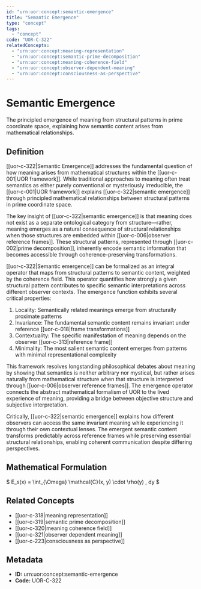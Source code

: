 ```yaml
---
id: "urn:uor:concept:semantic-emergence"
title: "Semantic Emergence"
type: "concept"
tags:
  - "concept"
code: "UOR-C-322"
relatedConcepts:
  - "urn:uor:concept:meaning-representation"
  - "urn:uor:concept:semantic-prime-decomposition"
  - "urn:uor:concept:meaning-coherence-field"
  - "urn:uor:concept:observer-dependent-meaning"
  - "urn:uor:concept:consciousness-as-perspective"
---
```


# Semantic Emergence

The principled emergence of meaning from structural patterns in prime coordinate space, explaining how semantic content arises from mathematical relationships.

## Definition

[[uor-c-322|Semantic Emergence]] addresses the fundamental question of how meaning arises from mathematical structures within the [[uor-c-001|UOR framework]]. While traditional approaches to meaning often treat semantics as either purely conventional or mysteriously irreducible, the [[uor-c-001|UOR framework]] explains [[uor-c-322|semantic emergence]] through principled mathematical relationships between structural patterns in prime coordinate space.

The key insight of [[uor-c-322|semantic emergence]] is that meaning does not exist as a separate ontological category from structure—rather, meaning emerges as a natural consequence of structural relationships when those structures are embedded within [[uor-c-006|observer reference frames]]. These structural patterns, represented through [[uor-c-002|prime decomposition]], inherently encode semantic information that becomes accessible through coherence-preserving transformations.

[[uor-c-322|Semantic emergence]] can be formalized as an integral operator that maps from structural patterns to semantic content, weighted by the coherence field. This operator quantifies how strongly a given structural pattern contributes to specific semantic interpretations across different observer contexts. The emergence function exhibits several critical properties:

1. Locality: Semantically related meanings emerge from structurally proximate patterns
2. Invariance: The fundamental semantic content remains invariant under reference [[uor-c-018|frame transformations]]
3. Contextuality: The specific manifestation of meaning depends on the observer [[uor-c-313|reference frame]]
4. Minimality: The most salient semantic content emerges from patterns with minimal representational complexity

This framework resolves longstanding philosophical debates about meaning by showing that semantics is neither arbitrary nor mystical, but rather arises naturally from mathematical structure when that structure is interpreted through [[uor-c-006|observer reference frames]]. The emergence operator connects the abstract mathematical formalism of UOR to the lived experience of meaning, providing a bridge between objective structure and subjective interpretation.

Critically, [[uor-c-322|semantic emergence]] explains how different observers can access the same invariant meaning while experiencing it through their own contextual lenses. The emergent semantic content transforms predictably across reference frames while preserving essential structural relationships, enabling coherent communication despite differing perspectives.

## Mathematical Formulation

$
E_s(x) = \int_{\Omega} \mathcal{C}(x, y) \cdot \rho(y) \, dy
$

## Related Concepts

- [[uor-c-318|meaning representation]]
- [[uor-c-319|semantic prime decomposition]]
- [[uor-c-320|meaning coherence field]]
- [[uor-c-321|observer dependent meaning]]
- [[uor-c-223|consciousness as perspective]]

## Metadata

- **ID:** urn:uor:concept:semantic-emergence
- **Code:** UOR-C-322
